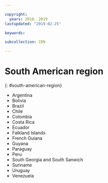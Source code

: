 ```yaml
---

copyright:
  years: 2018, 2019
lastupdated: "2019-02-25"

keywords:

subcollection: CDN

---
```



# South American region
{: #south-american-region}

* Argentina
* Bolivia
* Brazil
* Chile
* Colombia
* Costa Rica
* Ecuador
* Falkland Islands
* French Guiana
* Guyana
* Paraguay
* Peru
* South Georgia and South Sanwich
* Suriname
* Uruguay
* Venezuela
